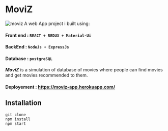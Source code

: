 # MoviZ 
![moviz](https://user-images.githubusercontent.com/40898323/77094586-fde4bf00-6a0c-11ea-8b06-dbf10df84102.JPG)
A web App project i built using:
#### Front end : `REACT + REDUX + Material-Ui`
#### BackEnd : `NodeJs + ExpressJs`
#### Database : `postgreSQL`

***MoviZ*** is a simulation of database of movies where people can find movies and get movies recommended to them.
#### Deployement : https://moviz-app.herokuapp.com/

## Installation
`git clone`  
`npm install`  
`npm start`


